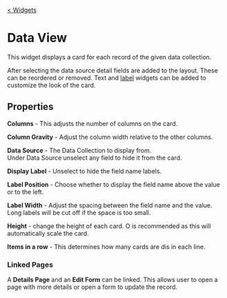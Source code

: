 [< Widgets](../Widgets.md)

# Data View

This widget displays a card for each record of the given data collection.

After selecting the data source detail fields are added to the layout. These can be reordered or removed. Text and [label](../label/Label.md) widgets can be added to customize the look of the card.

## Properties

**Columns** - This adjusts the number of columns on the card.

**Column Gravity** - Adjust the column width relative to the other columns.

**Data Source** - The Data Collection to display from.\
Under Data Source unselect any field to hide it from the card.

**Display Label** - Unselect to hide the field name labels.

**Label Position** - Choose whether to display the field name above the value or to the left.

**Label Width** - Adjust the spacing between the field name and the value. Long labels will be cut off if the space is too small.

**Height** - change the height of each card. O is recommended as this will automatically scale the card.

**Items in a row** - This determines how many cards are dis in each line.

### Linked Pages

A **Details Page** and an **Edit Form** can be linked. This allows user to open a page with more details or open a form to update the record.
